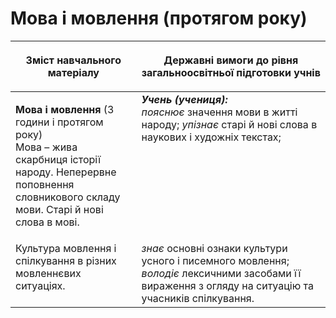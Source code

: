# Мова і мовлення (протягом року)
<table>
<thead>
  <tr>
    <th width="40%" align="center"><p>Зміст навчального матеріалу</p></td>
    <th width="60%" align="center"><p>Державні вимоги до рівня загальноосвітньої підготовки учнів</p></td>
  </tr>
</thead>
<tbody>
  <tr>
    <td width="40%" style="vertical-align:top !important;">
    <p><b>Мова і мовлення</b> (3 години і протягом року)<br>
Мова – жива скарбниця історії народу. Неперервне поповнення словникового складу мови. Старі й нові слова в мові.</td>
    <td width="60%" style="vertical-align:top !important;">
<i><b>Учень (учениця):</b></i><br>
<i>пояснює</i> значення мови в житті народу; <i>упізнає</i> старі й нові слова в наукових і художніх текстах;</td>
  </tr>
  <tr>
    <td width="40%" style="vertical-align:top !important;">
Культура мовлення і спілкування в різних мовленнєвих ситуаціях.</td>
    <td width="60%" style="vertical-align:top !important;">
<i>знає</i> основні ознаки культури усного і писемного мовлення; <i>володіє</i> лексичними засобами її вираження з огляду на ситуацію та учасників спілкування.</td>
  </tr>
</tbody>
</table>